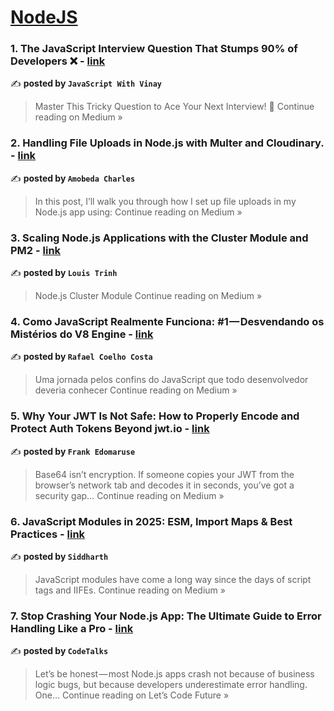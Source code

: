 
<h1><a href=https://medium.com/tag/nodejs/recommended target="_blank" rel="noopener noreferrer">NodeJS</a></h1>
<h3>1.  The JavaScript Interview Question That Stumps 90% of Developers ❌ - <a href="https://medium.com/@javaScriptwithvinay/the-javascript-interview-question-that-stumps-90-of-developers-163e94f82560?source=rss------nodejs-5" target="_blank" rel="noopener noreferrer">link</a></h3>

✍️ **posted by `JavaScript With Vinay`**

<blockquote>Master This Tricky Question to Ace Your Next Interview! 🚀
Continue reading on Medium »</blockquote>

<h3>2. Handling File Uploads in Node.js with Multer and Cloudinary. - <a href="https://medium.com/@amobedac/handling-file-uploads-in-node-js-with-multer-and-cloudinary-1c15c793d58f?source=rss------nodejs-5" target="_blank" rel="noopener noreferrer">link</a></h3>

✍️ **posted by `Amobeda Charles`**

<blockquote>In this post, I’ll walk you through how I set up file uploads in my Node.js app using:
Continue reading on Medium »</blockquote>

<h3>3. Scaling Node.js Applications with the Cluster Module and PM2 - <a href="https://medium.com/@louistrinh/scaling-node-js-applications-with-the-cluster-module-and-pm2-1c81ec5f43c2?source=rss------nodejs-5" target="_blank" rel="noopener noreferrer">link</a></h3>

✍️ **posted by `Louis Trinh`**

<blockquote>Node.js Cluster Module
Continue reading on Medium »</blockquote>

<h3>4. Como JavaScript Realmente Funciona: #1 — Desvendando os Mistérios do V8 Engine - <a href="https://medium.com/@rafa_coelho/como-javascript-realmente-funciona-1-desvendando-os-mist%C3%A9rios-do-v8-engine-1e3fc0d39e5a?source=rss------nodejs-5" target="_blank" rel="noopener noreferrer">link</a></h3>

✍️ **posted by `Rafael Coelho Costa`**

<blockquote>Uma jornada pelos confins do JavaScript que todo desenvolvedor deveria conhecer
Continue reading on Medium »</blockquote>

<h3>5. Why Your JWT Is Not Safe: How to Properly Encode and Protect Auth Tokens Beyond jwt.io - <a href="https://medium.com/@franksagie1/why-your-jwt-is-not-safe-how-to-properly-encode-and-protect-auth-tokens-beyond-jwt-io-8d5cdad16fe6?source=rss------nodejs-5" target="_blank" rel="noopener noreferrer">link</a></h3>

✍️ **posted by `Frank Edomaruse`**

<blockquote>Base64 isn’t encryption. If someone copies your JWT from the browser’s network tab and decodes it in seconds, you’ve got a security gap…
Continue reading on Medium »</blockquote>

<h3>6. JavaScript Modules in 2025: ESM, Import Maps & Best Practices - <a href="https://siddsr0015.medium.com/javascript-modules-in-2025-esm-import-maps-best-practices-7b6996fa8ea3?source=rss------nodejs-5" target="_blank" rel="noopener noreferrer">link</a></h3>

✍️ **posted by `Siddharth`**

<blockquote>JavaScript modules have come a long way since the days of script tags and IIFEs.
Continue reading on Medium »</blockquote>

<h3>7.  Stop Crashing Your Node.js App: The Ultimate Guide to Error Handling Like a Pro - <a href="https://medium.com/lets-code-future/stop-crashing-your-node-js-app-the-ultimate-guide-to-error-handling-like-a-pro-8d36ecba5fa6?source=rss------nodejs-5" target="_blank" rel="noopener noreferrer">link</a></h3>

✍️ **posted by `CodeTalks`**

<blockquote>Let’s be honest — most Node.js apps crash not because of business logic bugs, but because developers underestimate error handling. One…
Continue reading on Let’s Code Future »</blockquote>

